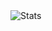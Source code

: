 <img src="https://github-readme-stats.vercel.app/api/top-langs/?username=kito0&theme=dracula&layout=compact" alt="Stats" align="center" />
